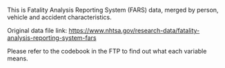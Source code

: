 This is Fatality Analysis Reporting System (FARS) data, merged by person, vehicle and accident characteristics.

Original data file link: https://www.nhtsa.gov/research-data/fatality-analysis-reporting-system-fars

Please refer to the codebook in the FTP to find out what each variable means.
